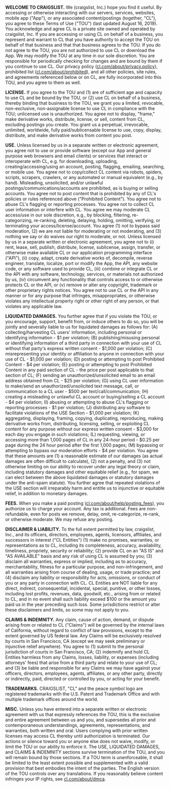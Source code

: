 **WELCOME TO CRAIGSLIST.** We (craigslist, Inc.) hope you find it useful. By accessing or otherwise interacting with our servers, services, websites, mobile app ("App"), or any associated content/postings (together, "CL"), you agree to these Terms of Use ("TOU") (last updated August 16, 2019). You acknowledge and agree CL is a private site owned and operated by craigslist, Inc. If you are accessing or using CL on behalf of a business, you represent and warrant to CL that you have authority to accept the TOU on behalf of that business and that that business agrees to the TOU. If you do not agree to the TOU, you are not authorized to use CL or download the App. We may modify the TOU at any time in our sole discretion. You are responsible for periodically checking for changes and are bound by them if you continue to use CL. Our privacy policy ([cl.com/about/privacy.policy](https://cl.com/about/privacy.policy)), prohibited list ([cl.com/about/prohibited](https://cl.com/about/prohibited)), and all other policies, site rules, and agreements referenced below or on CL, are fully incorporated into this TOU, and you agree to them as well.

**LICENSE.** If you agree to the TOU and (1) are of sufficient age and capacity to use CL and be bound by the TOU, or (2) use CL on behalf of a business, thereby binding that business to the TOU, we grant you a limited, revocable, non-exclusive, non-assignable license to use CL in compliance with the TOU; unlicensed use is unauthorized. You agree not to display, "frame," make derivative works, distribute, license, or sell, content from CL, excluding postings you create. You grant us a perpetual, irrevocable, unlimited, worldwide, fully paid/sublicensable license to use, copy, display, distribute, and make derivative works from content you post.

**USE.** Unless licensed by us in a separate written or electronic agreement, you agree not to use or provide software (except our App and general purpose web browsers and email clients) or services that interact or interoperate with CL, e.g. for downloading, uploading, creating/accessing/using an account, posting, flagging, emailing, searching, or mobile use. You agree not to copy/collect CL content via robots, spiders, scripts, scrapers, crawlers, or any automated or manual equivalent (e.g., by hand). Misleading, unsolicited, and/or unlawful postings/communications/accounts are prohibited, as is buying or selling accounts. You agree not to post content that is prohibited by any of CL's policies or rules referenced above ("Prohibited Content"). You agree not to abuse CL's flagging or reporting processes. You agree not to collect CL user information or interfere with CL. You agree we may moderate CL access/use in our sole discretion, e.g., by blocking, filtering, re-categorizing, re-ranking, deleting, delaying, holding, omitting, verifying, or terminating your access/license/account. You agree (1) not to bypass said moderation, (2) we are not liable for moderating or not moderating, and (3) nothing we say or do waives our right to moderate, or not. Unless licensed by us in a separate written or electronic agreement, you agree not to (i) rent, lease, sell, publish, distribute, license, sublicense, assign, transfer, or otherwise make available CL or our application programming interface ("API"), (ii) copy, adapt, create derivative works of, decompile, reverse engineer, translate, localize, port or modify the App, the API, any website code, or any software used to provide CL, (iii) combine or integrate CL or the API with any software, technology, services, or materials not authorized by us, (iv) circumvent any functionality that controls access to or otherwise protects CL or the API, or (v) remove or alter any copyright, trademark or other proprietary rights notices. You agree not to use CL or the API in any manner or for any purpose that infringes, misappropriates, or otherwise violates any intellectual property right or other right of any person, or that violates any applicable law.

**LIQUIDATED DAMAGES.** You further agree that if you violate the TOU, or you encourage, support, benefit from, or induce others to do so, you will be jointly and severally liable to us for liquidated damages as follows for: (A) collecting/harvesting CL users' information, including personal or identifying information - $1 per violation; (B) publishing/misusing personal or identifying information of a third party in connection with your use of CL without that party's express written consent - $1,000 per violation; (C) misrepresenting your identity or affiliation to anyone in connection with your use of CL - $1,000 per violation; (D) posting or attempting to post Prohibited Content - $4 per violation; (E) posting or attempting to post Prohibited Content in any paid section of CL - the price per post applicable to that section of CL; (F) sending an unauthorized/unsolicited email to an email address obtained from CL - $25 per violation; (G) using CL user information to make/send an unauthorized/unsolicited text message, call, or communication to a CL user - $500 per text/call/communication; (H) creating a misleading or unlawful CL account or buying/selling a CL account - $4 per violation; (I) abusing or attempting to abuse CL's flagging or reporting processes - $1 per violation; (J) distributing any software to facilitate violations of the USE Section - $1,000 per violation; (K) aggregating, displaying, framing, copying, duplicating, reproducing, making derivative works from, distributing, licensing, selling, or exploiting CL content for any purpose without our express written consent - $3,000 for each day you engage in such violations; (L) requesting, viewing, or accessing more than 1,000 pages of CL in any 24-hour period - $0.25 per page during the 24 hour period after the first 1,000 pages; (M) bypassing or attempting to bypass our moderation efforts - $4 per violation. You agree that these amounts are (1) a reasonable estimate of our damages (as actual damages are often difficult to calculate), (2) not a penalty, and (3) not otherwise limiting on our ability to recover under any legal theory or claim, including statutory damages and other equitable relief (e.g., for spam, we can elect between the above liquidated damages or statutory damages under the anti-spam statute). You further agree that repeated violations of the USE section will irreparably harm and entitle us to injunctive or equitable relief, in addition to monetary damages.

**FEES.** When you make a paid posting ([cl.com/about/help/posting\_fees](https://cl.com/about/help/posting_fees)), you authorize us to charge your account. Any tax is additional. Fees are non-refundable, even for posts we remove, delay, omit, re-categorize, re-rank, or otherwise moderate. We may refuse any posting.

**DISCLAIMER & LIABILITY.** To the full extent permitted by law, craigslist, Inc., and its officers, directors, employees, agents, licensors, affiliates, and successors in interest ("CL Entities") (1) make no promises, warranties, or representations as to CL, including its completeness, accuracy, availability, timeliness, propriety, security or reliability; (2) provide CL on an "AS IS" and "AS AVAILABLE" basis and any risk of using CL is assumed by you; (3) disclaim all warranties, express or implied, including as to accuracy, merchantability, fitness for a particular purpose, and non-infringement, and all warranties arising from course of dealing, usage, or trade practice; and (4) disclaim any liability or responsibility for acts, omissions, or conduct of you or any party in connection with CL. CL Entities are NOT liable for any direct, indirect, consequential, incidental, special, punitive, or other losses, including lost profits, revenues, data, goodwill, etc., arising from or related to CL, and in no event shall such liability exceed $100 or the amount you paid us in the year preceding such loss. Some jurisdictions restrict or alter these disclaimers and limits, so some may not apply to you.

**CLAIMS & INDEMNITY.** Any claim, cause of action, demand, or dispute arising from or related to CL ("Claims") will be governed by the internal laws of California, without regard to conflict of law provisions, except to the extent governed by US federal law. Any Claims will be exclusively resolved by courts in San Francisco, CA (except we may seek preliminary or injunctive relief anywhere). You agree to (1) submit to the personal jurisdiction of courts in San Francisco, CA; (2) indemnify and hold CL Entities harmless from any Claims, losses, liability, or expenses (including attorneys' fees) that arise from a third party and relate to your use of CL; and (3) be liable and responsible for any Claims we may have against your officers, directors, employees, agents, affiliates, or any other party, directly or indirectly, paid, directed or controlled by you, or acting for your benefit.

**TRADEMARKS.** CRAIGSLIST, "CL" and the peace symbol logo are registered trademarks with the U.S. Patent and Trademark Office and with multiple trademark offices around the world.

**MISC.** Unless you have entered into a separate written or electronic agreement with us that expressly references the TOU, this is the exclusive and entire agreement between us and you, and supersedes all prior and contemporaneous understandings, agreements, representations, and warranties, both written and oral. Users complying with prior written licenses may access CL thereby until authorization is terminated. Our actions or silence toward you or anyone else does not waive, modify, or limit the TOU or our ability to enforce it. The USE, LIQUIDATED DAMAGES, and CLAIMS & INDEMNITY sections survive termination of the TOU, and you will remain bound by those sections. If a TOU term is unenforceable, it shall be limited to the least extent possible and supplemented with a valid provision that best embodies the intent of the parties. The English version of the TOU controls over any translations. If you reasonably believe content infringes your IP rights, see [cl.com/about/dmca](https://cl.com/about/dmca).